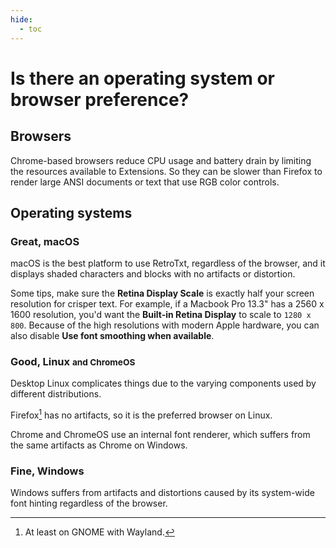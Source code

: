 ```yaml
---
hide:
  - toc
---
```

# Is there an operating system or browser preference?

## Browsers

Chrome-based browsers reduce CPU usage and battery drain by limiting the resources available to Extensions. So they can be slower than Firefox to render large ANSI documents or text that use RGB color controls.

## Operating systems

### Great, macOS

macOS is the best platform to use RetroTxt, regardless of the browser, and it displays shaded characters and blocks with no artifacts or distortion.

Some tips, make sure the **Retina Display Scale** is exactly half your screen resolution for crisper text. For example, if a Macbook Pro 13.3" has a 2560 x 1600 resolution, you'd want the **Built-in Retina Display** to scale to `1280 x 800`. Because of the high resolutions with modern Apple hardware, you can also disable **Use font smoothing when available**.

### Good, Linux <small>and ChromeOS</small>

Desktop Linux complicates things due to the varying components used by different distributions.

Firefox[^1] has no artifacts, so it is the preferred browser on Linux.

Chrome and ChromeOS use an internal font renderer, which suffers from the same artifacts as Chrome on Windows.

### Fine, Windows

Windows suffers from artifacts and distortions caused by its system-wide font hinting regardless of the browser.

[^1]: At least on GNOME with Wayland.